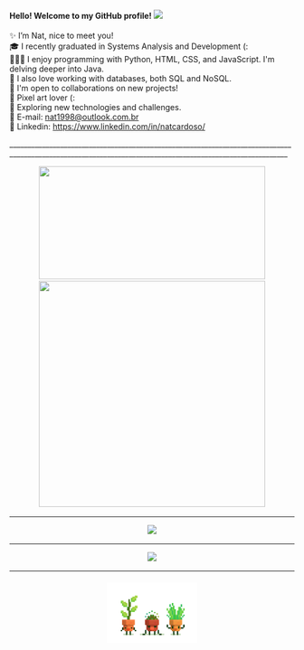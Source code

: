 <h4>
    Hello! Welcome to my GitHub profile!
  <img src="https://media3.giphy.com/media/v1.Y2lkPTc5MGI3NjExYmRnbmVvbzlkZmlwczlxb3U4Z2dzbmx4YXZ3MmRyY3RsbHoyZmhnNSZlcD12MV9pbnRlcm5hbF9naWZfYnlfaWQmY3Q9cw/utfeiHQ7CcpyRtXla6/giphy.gif" width="30"/>
</h4> 

✨ I’m Nat, nice to meet you!<br>
🎓 I recently graduated in Systems Analysis and Development (:<br>
👩🏻‍💻 I enjoy programming with Python, HTML, CSS, and JavaScript. I'm delving deeper into Java.<br>
💾 I also love working with databases, both SQL and NoSQL.<br>
👥 I'm open to collaborations on new projects!<br>
👾 Pixel art lover (:<br>
📝 Exploring new technologies and challenges.<br>
📩 E-mail: nat1998@outlook.com.br<br>
🔗 Linkedin: https://www.linkedin.com/in/natcardoso/<br>

<p style="color"=#161b22>
___________________________________________________________________________________________________________________________________________________________
</p>

<p align="center">
<img src="https://github-readme-stats.vercel.app/api/top-langs/?username=natcardoso&layout=compact&theme=material-palenight" width="400" height="200"/>
<img src="https://github-readme-stats.vercel.app/api?username=nataliacrdso&show_icons=true&theme=material-palenight" width="400" height="400"/>
</p>

---

<p align="center">
  <a href="https://skillicons.dev">
    <img src="https://skillicons.dev/icons?i=html,css,js,python,pycharm,vscode,eclipse,git,figma"/>
  </a>
</p>

---

<p align="center">
  <a href="https://discord.com/invite/natalia048055">
    <img src="https://img.shields.io/badge/Discord-7272AB?style=for-the-badge&logo=discord&logoColor=white"/>
  </a>
</p>

---

<h4 align="center">
    <img src="image/18f76ecb111c75b4c4a40106a2985745.gif" width="160"/> 
</h4>


